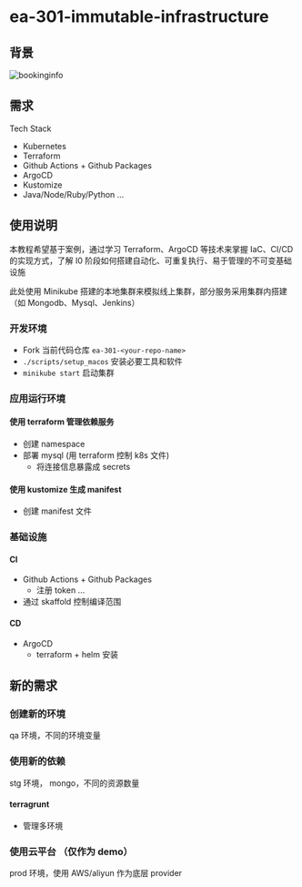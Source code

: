 # ea-301-immutable-infrastructure

## 背景

![bookinginfo](https://istio.io/latest/docs/examples/bookinfo/noistio.svg)

## 需求

Tech Stack

- Kubernetes
- Terraform
- Github Actions + Github Packages
- ArgoCD
- Kustomize
- Java/Node/Ruby/Python ...

## 使用说明

本教程希望基于案例，通过学习 Terraform、ArgoCD 等技术来掌握 IaC、CI/CD 的实现方式，了解 I0 阶段如何搭建自动化、可重复执行、易于管理的不可变基础设施

此处使用 Minikube 搭建的本地集群来模拟线上集群，部分服务采用集群内搭建（如 Mongodb、Mysql、Jenkins）

### 开发环境

- Fork 当前代码仓库 `ea-301-<your-repo-name>`
- `./scripts/setup_macos` 安装必要工具和软件
- `minikube start` 启动集群

### 应用运行环境

#### 使用 terraform 管理依赖服务

- 创建 namespace
- 部署 mysql (用 terraform 控制 k8s 文件)
  - 将连接信息暴露成 secrets

#### 使用 kustomize 生成 manifest

- 创建 manifest 文件

### 基础设施

#### CI

- Github Actions + Github Packages
  - 注册 token ...
- 通过 skaffold 控制编译范围

#### CD

- ArgoCD
  - terraform + helm 安装

## 新的需求

### 创建新的环境

qa 环境，不同的环境变量

### 使用新的依赖

stg 环境， mongo，不同的资源数量

#### terragrunt

- 管理多环境

### 使用云平台 （仅作为 demo）

prod 环境，使用 AWS/aliyun 作为底层 provider
